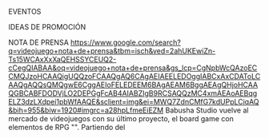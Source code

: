 EVENTOS


IDEAS DE PROMOCIÓN


NOTA DE PRENSA
https://www.google.com/search?q=videojuego+nota+de+prensa&tbm=isch&ved=2ahUKEwiZn-Ts15WCAxXxXaQEHSSYCEUQ2-cCegQIABAA&oq=videojuego+nota+de+prensa&gs_lcp=CgNpbWcQAzoECCMQJzoHCAAQigUQQzoFCAAQgAQ6CAgAEIAEELEDOggIABCxAxCDAToLCAAQgAQQsQMQgwE6CggAEIoFELEDEEM6BAgAEAM6BggAEAgQHjoHCAAQGBCABFDODVjLO2DEPGgFcAB4AIABZIgB9RCSAQQzMC4xmAEAoAEBqgELZ3dzLXdpei1pbWfAAQE&sclient=img&ei=MWQ7ZdnCMfG7kdUPpLCiqAQ&bih=955&biw=1920#imgrc=a28hpLfmeEiEZM
Babusha Studio vuelve al mercado de videojuegos con su último proyecto, el board game con elementos de RPG "". Partiendo del 
